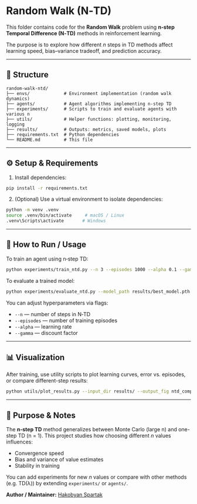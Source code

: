 # Random Walk (N‑TD)

This folder contains code for the **Random Walk** problem using **n‑step Temporal Difference (N‑TD)** methods in reinforcement learning.

The purpose is to explore how different *n* steps in TD methods affect learning speed, bias–variance tradeoff, and prediction accuracy.

---

## 📁 Structure

```
random-walk-ntd/
├── envs/             # Environment implementation (random walk dynamics)
├── agents/           # Agent algorithms implementing n‑step TD
├── experiments/      # Scripts to train and evaluate agents with various n
├── utils/            # Helper functions: plotting, monitoring, logging
├── results/          # Outputs: metrics, saved models, plots
├── requirements.txt  # Python dependencies
└── README.md         # This file
```

---

## ⚙️ Setup & Requirements

1. Install dependencies:

```bash
pip install -r requirements.txt
```

2. (Optional) Use a virtual environment to isolate dependencies:

```bash
python -m venv .venv
source .venv/bin/activate     # macOS / Linux
.venv\Scripts\activate       # Windows
```

---

## 🚀 How to Run / Usage

To train an agent using n‑step TD:

```bash
python experiments/train_ntd.py --n 3 --episodes 1000 --alpha 0.1 --gamma 0.9
```

To evaluate a trained model:

```bash
python experiments/evaluate_ntd.py --model_path results/best_model.pth
```

You can adjust hyperparameters via flags:

- `--n` — number of steps in N‑TD
- `--episodes` — number of training episodes
- `--alpha` — learning rate
- `--gamma` — discount factor

---

## 📊 Visualization

After training, use utility scripts to plot learning curves, error vs. episodes, or compare different-step results:

```bash
python utils/plot_results.py --input_dir results/ --output_fig ntd_comparison.png
```

---

## 🎯 Purpose & Notes

The **n‑step TD** method generalizes between Monte Carlo (large n) and one-step TD (n = 1).
This project studies how choosing different *n* values influences:

- Convergence speed
- Bias and variance of value estimates
- Stability in training

You can add experiments for new *n* values or compare with other methods (e.g. TD(λ)) by extending `experiments/` or `agents/`.


**Author / Maintainer:** [Hakobyan Spartak](https://github.com/HakobyanSpartak)

